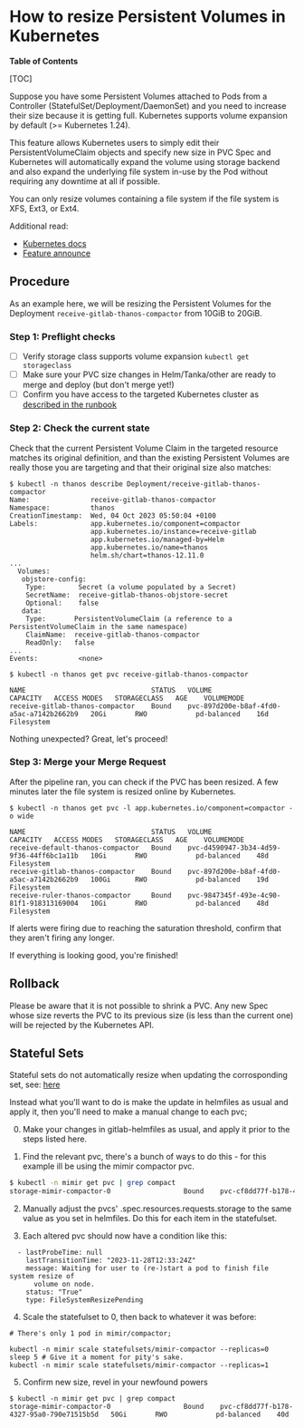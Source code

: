 # How to resize Persistent Volumes in Kubernetes

**Table of Contents**

[TOC]

Suppose you have some Persistent Volumes attached to Pods from a Controller
(StatefulSet/Deployment/DaemonSet) and you need to increase their size because
it is getting full. Kubernetes supports volume expansion by default (>=
Kubernetes 1.24).

This feature allows Kubernetes users to simply edit their PersistentVolumeClaim
objects and specify new size in PVC Spec and Kubernetes will automatically
expand the volume using storage backend and also expand the underlying file
system in-use by the Pod without requiring any downtime at all if possible.

You can only resize volumes containing a file system if the file system is XFS,
Ext3, or Ext4.

Additional read:

- [Kubernetes docs](https://kubernetes.io/docs/concepts/storage/persistent-volumes/#expanding-persistent-volumes-claims)
- [Feature announce](https://kubernetes.io/blog/2022/05/05/volume-expansion-ga/)

## Procedure

As an example here, we will be resizing the Persistent Volumes for the
Deployment `receive-gitlab-thanos-compactor` from 10GiB to 20GiB.

### Step 1: Preflight checks

- [ ] Verify storage class supports volume expansion `kubectl get storageclass`
- [ ] Make sure your PVC size changes in Helm/Tanka/other are ready to merge
      and deploy (but don't merge yet!)
- [ ] Confirm you have access to the targeted Kubernetes cluster as [described
      in the runbook](https://ops.gitlab.net/gitlab-com/runbooks/-/blob/master/docs/kube/k8s-oncall-setup.md#accessing-clusters-via-console-servers)

### Step 2: Check the current state

Check that the current Persistent Volume Claim in the targeted resource matches
its original definition, and than the existing Persistent Volumes are really
those you are targeting and that their original size also matches:

```
$ kubectl -n thanos describe Deployment/receive-gitlab-thanos-compactor
Name:               receive-gitlab-thanos-compactor
Namespace:          thanos
CreationTimestamp:  Wed, 04 Oct 2023 05:50:04 +0100
Labels:             app.kubernetes.io/component=compactor
                    app.kubernetes.io/instance=receive-gitlab
                    app.kubernetes.io/managed-by=Helm
                    app.kubernetes.io/name=thanos
                    helm.sh/chart=thanos-12.11.0
...
  Volumes:
   objstore-config:
    Type:        Secret (a volume populated by a Secret)
    SecretName:  receive-gitlab-thanos-objstore-secret
    Optional:    false
   data:
    Type:       PersistentVolumeClaim (a reference to a PersistentVolumeClaim in the same namespace)
    ClaimName:  receive-gitlab-thanos-compactor
    ReadOnly:   false
...
Events:          <none>

$ kubectl -n thanos get pvc receive-gitlab-thanos-compactor

NAME                               STATUS   VOLUME                                     CAPACITY   ACCESS MODES   STORAGECLASS   AGE    VOLUMEMODE
receive-gitlab-thanos-compactor    Bound    pvc-897d200e-b8af-4fd0-a5ac-a7142b2662b9   20Gi       RWO            pd-balanced    16d    Filesystem
```

Nothing unexpected? Great, let's proceed!

### Step 3: Merge your Merge Request

After the pipeline ran, you can check if the PVC has been resized. A few minutes
later the file system is resized online by Kubernetes.

```
$ kubectl -n thanos get pvc -l app.kubernetes.io/component=compactor -o wide

NAME                               STATUS   VOLUME                                     CAPACITY   ACCESS MODES   STORAGECLASS   AGE    VOLUMEMODE
receive-default-thanos-compactor   Bound    pvc-d4590947-3b34-4d59-9f36-44ff6bc1a11b   10Gi       RWO            pd-balanced    48d    Filesystem
receive-gitlab-thanos-compactor    Bound    pvc-897d200e-b8af-4fd0-a5ac-a7142b2662b9   100Gi      RWO            pd-balanced    19d    Filesystem
receive-ruler-thanos-compactor     Bound    pvc-9847345f-493e-4c90-81f1-918313169004   10Gi       RWO            pd-balanced    48d    Filesystem
```

If alerts were firing due to reaching the saturation threshold, confirm that
they aren't firing any longer.

If everything is looking good, you're finished!

## Rollback

Please be aware that it is not possible to shrink a PVC. Any new Spec whose size
reverts the PVC to its previous size (is less than the current one) will be
rejected by the Kubernetes API.

## Stateful Sets

Stateful sets do not automatically resize when updating the corrosponding set, see: [here](https://github.com/kubernetes/enhancements/issues/661)

Instead what you'll want to do is make the update in helmfiles as usual and apply it, then you'll need to make a manual change to each pvc;

0. Make your changes in gitlab-helmfiles as usual, and apply it prior to the steps listed here.

1. Find the relevant pvc, there's a bunch of ways to do this - for this example ill be using the mimir compactor pvc.

```bash
$ kubectl -n mimir get pvc | grep compact
storage-mimir-compactor-0                  Bound    pvc-cf8dd77f-b178-4327-95a0-790e71515b5d   30Gi       RWO            pd-balanced    40d
```

2. Manually adjust the pvcs' .spec.resources.requests.storage to the same value as you set in helmfiles. Do this for each item in the statefulset.

3. Each altered pvc should now have a condition like this:

```
  - lastProbeTime: null
    lastTransitionTime: "2023-11-28T12:33:24Z"
    message: Waiting for user to (re-)start a pod to finish file system resize of
      volume on node.
    status: "True"
    type: FileSystemResizePending
```

4. Scale the statefulset to 0, then back to whatever it was before:

```
# There's only 1 pod in mimir/compactor;

kubectl -n mimir scale statefulsets/mimir-compactor --replicas=0
sleep 5 # Give it a moment for pity's sake.
kubectl -n mimir scale statefulsets/mimir-compactor --replicas=1
```

5. Confirm new size, revel in your newfound powers

```
$ kubectl -n mimir get pvc | grep compact
storage-mimir-compactor-0                  Bound    pvc-cf8dd77f-b178-4327-95a0-790e71515b5d   50Gi       RWO            pd-balanced    40d
```
